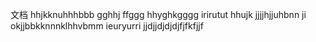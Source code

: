 <p>文档
hhjkknuhhhbbb
gghhj
ffggg
hhyghkgggg
irirutut
hhujk
jjjjhjjuhbnn
ji okjjbbkknnnklhhvbmm
ieuryurri
jjdjjdjdjdjfjfkfjjf
